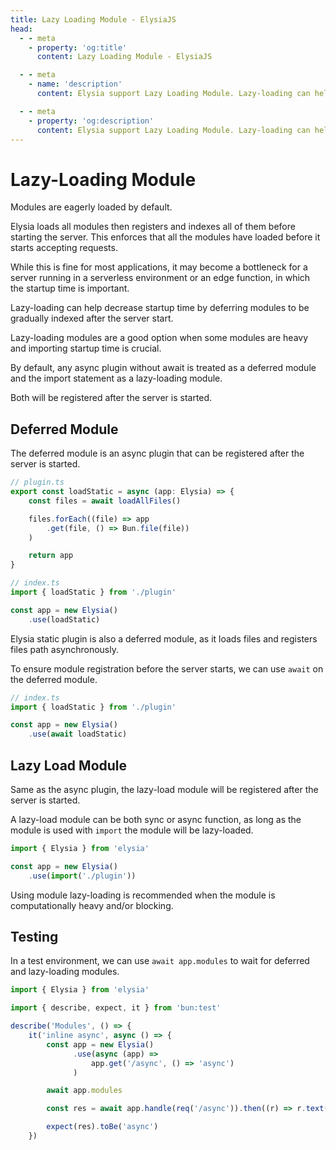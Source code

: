 ```yaml
---
title: Lazy Loading Module - ElysiaJS
head:
  - - meta
    - property: 'og:title'
      content: Lazy Loading Module - ElysiaJS

  - - meta
    - name: 'description'
      content: Elysia support Lazy Loading Module. Lazy-loading can help decrease startup time by deferring modules to be gradually indexed after the server start. Lazy-loading modules are a good option when some modules are heavy and importing startup time is crucial.

  - - meta
    - property: 'og:description'
      content: Elysia support Lazy Loading Module. Lazy-loading can help decrease startup time by deferring modules to be gradually indexed after the server start. Lazy-loading modules are a good option when some modules are heavy and importing startup time is crucial.
---
```


# Lazy-Loading Module
Modules are eagerly loaded by default.

Elysia loads all modules then registers and indexes all of them before starting the server. This enforces that all the modules have loaded before it starts accepting requests.

While this is fine for most applications, it may become a bottleneck for a server running in a serverless environment or an edge function, in which the startup time is important.

Lazy-loading can help decrease startup time by deferring modules to be gradually indexed after the server start.

Lazy-loading modules are a good option when some modules are heavy and importing startup time is crucial.

By default, any async plugin without await is treated as a deferred module and the import statement as a lazy-loading module.

Both will be registered after the server is started.

## Deferred Module
The deferred module is an async plugin that can be registered after the server is started.

```typescript
// plugin.ts
export const loadStatic = async (app: Elysia) => {
    const files = await loadAllFiles()

    files.forEach((file) => app
        .get(file, () => Bun.file(file))
    )

    return app
}

// index.ts
import { loadStatic } from './plugin'

const app = new Elysia()
    .use(loadStatic)
```

Elysia static plugin is also a deferred module, as it loads files and registers files path asynchronously.

To ensure module registration before the server starts, we can use `await` on the deferred module.

```typescript
// index.ts
import { loadStatic } from './plugin'

const app = new Elysia()
    .use(await loadStatic)
```

## Lazy Load Module
Same as the async plugin, the lazy-load module will be registered after the server is started.

A lazy-load module can be both sync or async function, as long as the module is used with `import` the module will be lazy-loaded.

```typescript
import { Elysia } from 'elysia'

const app = new Elysia()
    .use(import('./plugin'))
```

Using module lazy-loading is recommended when the module is computationally heavy and/or blocking.

## Testing
In a test environment, we can use `await app.modules` to wait for deferred and lazy-loading modules.

```typescript
import { Elysia } from 'elysia'

import { describe, expect, it } from 'bun:test'

describe('Modules', () => {
    it('inline async', async () => {
        const app = new Elysia()
              .use(async (app) =>
                  app.get('/async', () => 'async')
              )

        await app.modules

        const res = await app.handle(req('/async')).then((r) => r.text())

        expect(res).toBe('async')
    })
```
